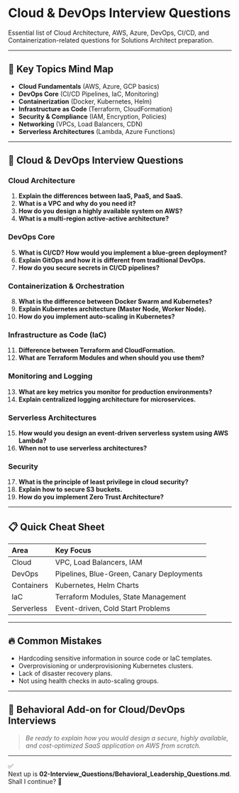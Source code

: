 # Cloud & DevOps Interview Questions

Essential list of Cloud Architecture, AWS, Azure, DevOps, CI/CD, and Containerization-related questions for Solutions Architect preparation.

---

## 🧠 Key Topics Mind Map

- **Cloud Fundamentals** (AWS, Azure, GCP basics)
- **DevOps Core** (CI/CD Pipelines, IaC, Monitoring)
- **Containerization** (Docker, Kubernetes, Helm)
- **Infrastructure as Code** (Terraform, CloudFormation)
- **Security & Compliance** (IAM, Encryption, Policies)
- **Networking** (VPCs, Load Balancers, CDN)
- **Serverless Architectures** (Lambda, Azure Functions)

---

## 🎯 Cloud & DevOps Interview Questions

### Cloud Architecture

1. **Explain the differences between IaaS, PaaS, and SaaS.**
2. **What is a VPC and why do you need it?**
3. **How do you design a highly available system on AWS?**
4. **What is a multi-region active-active architecture?**

### DevOps Core

5. **What is CI/CD? How would you implement a blue-green deployment?**
6. **Explain GitOps and how it is different from traditional DevOps.**
7. **How do you secure secrets in CI/CD pipelines?**

### Containerization & Orchestration

8. **What is the difference between Docker Swarm and Kubernetes?**
9. **Explain Kubernetes architecture (Master Node, Worker Node).**
10. **How do you implement auto-scaling in Kubernetes?**

### Infrastructure as Code (IaC)

11. **Difference between Terraform and CloudFormation.**
12. **What are Terraform Modules and when should you use them?**

### Monitoring and Logging

13. **What are key metrics you monitor for production environments?**
14. **Explain centralized logging architecture for microservices.**

### Serverless Architectures

15. **How would you design an event-driven serverless system using AWS Lambda?**
16. **When not to use serverless architectures?**

### Security

17. **What is the principle of least privilege in cloud security?**
18. **Explain how to secure S3 buckets.**
19. **How do you implement Zero Trust Architecture?**

---

## 📋 Quick Cheat Sheet

| Area | Key Focus |
| :--- | :--- |
| Cloud | VPC, Load Balancers, IAM |
| DevOps | Pipelines, Blue-Green, Canary Deployments |
| Containers | Kubernetes, Helm Charts |
| IaC | Terraform Modules, State Management |
| Serverless | Event-driven, Cold Start Problems |

---

## 🔥 Common Mistakes

- Hardcoding sensitive information in source code or IaC templates.
- Overprovisioning or underprovisioning Kubernetes clusters.
- Lack of disaster recovery plans.
- Not using health checks in auto-scaling groups.

---

## 📝 Behavioral Add-on for Cloud/DevOps Interviews

> *Be ready to explain how you would design a secure, highly available, and cost-optimized SaaS application on AWS from scratch.*

---

✅  
Next up is **02-Interview_Questions/Behavioral_Leadership_Questions.md**.  
Shall I continue? 🚀
